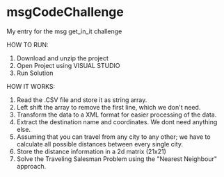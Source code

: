 # msgCodeChallenge
My entry for the msg get_in_it challenge

HOW TO RUN:

1. Download and unzip the project
2. Open Project using VISUAL STUDIO
3. Run Solution

HOW IT WORKS:
1. Read the .CSV file and store it as string array.
2. Left shift the array to remove the first line, which we don't need.
3. Transform the data to a XML format for easier processing of the data.
4. Extract the destination name and coordinates. We dont need anything else.
5. Assuming that you can travel from any city to any other; we have to calculate all possible distances between every single city.
6. Store the distance information in a 2d matrix (21x21)
7. Solve the Traveling Salesman Problem using the "Nearest Neighbour" approach.

